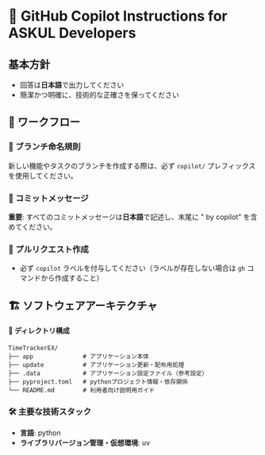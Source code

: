 # 🤖 GitHub Copilot Instructions for ASKUL Developers

## 基本方針

- 回答は**日本語**で出力してください
- 簡潔かつ明確に、技術的な正確さを保ってください

## 🔄 ワークフロー

### 🌿 ブランチ命名規則

新しい機能やタスクのブランチを作成する際は、必ず `copilot/` プレフィックスを使用してください。

### 💬 コミットメッセージ

**重要**: すべてのコミットメッセージは**日本語**で記述し、末尾に " by copilot" を含めてください。

### 🔀 プルリクエスト作成

- 必ず `copilot` ラベルを付与してください（ラベルが存在しない場合は `gh` コマンドから作成すること）

## 🏗️ ソフトウェアアーキテクチャ

#### 📁 ディレクトリ構成

```
TimeTrackerEX/
├── app              # アプリケーション本体
├── update           # アプリケーション更新・配布用処理
├── .data            # アプリケーション設定ファイル（参考設定）
├── pyproject.toml   # pythonプロジェクト情報・依存関係
└── README.md        # 利用者向け説明用ガイド
```

### 🛠️ 主要な技術スタック

- **言語**: python
- **ライブラリバージョン管理・仮想環境**: uv
